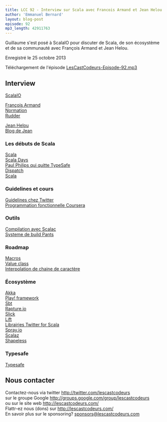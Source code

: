 ```yaml
---
title: LCC 92 - Interview sur Scala avec Francois Armand et Jean Helou
author: 'Emmanuel Bernard'
layout: blog-post
episode: 92
mp3_length: 42911763
---
```

Guillaume s'est posé à ScalaIO pour discuter de Scala, de son écosystème et de sa communauté avec François Armand et Jean Helou.

Enregistré le 25 octobre 2013

Téléchargement de l'épisode [LesCastCodeurs-Episode-92.mp3](http://traffic.libsyn.com/lescastcodeurs/LesCastCodeurs-Episode-92.mp3)

## Interview

[ScalaIO](http://www.scala.io)  

[François Armand](https://twitter.com/fanf42)  
[Normation](http://www.normation.com)  
[Rudder](http://www.rudder-project.org)

[Jean Helou](https://twitter.com/jeanhelou)  
[Blog de Jean](http://blog.byjean.eu)

### Les débuts de Scala

[Scala](http://scala-lang.org)  
[Scala Days](http://scaladays.org)  
[Paul Philips qui quitte TypeSafe](http://en.reddit.com/r/scala/comments/1ovh3w/paul_phillips_explains_why_he_lost_faith_in_scala/)  
[Dispatch](http://dispatch.databinder.net/Dispatch.html)  
[Scala](https://github.com/scalaz/scalaz)  

### Guidelines et cours

[Guidelines chez Twitter](http://twitter.github.io/effectivescala/)  
[Programmation fonctionnelle Coursera](https://www.coursera.org/course/progfun)  

### Outils

[Compilation avec Scalac](http://xkcd.com/303/)  
[Systeme de build Pants](https://github.com/twitter/commons)  

### Roadmap

[Macros](http://docs.scala-lang.org/overviews/macros/overview.html)  
[Value class](http://docs.scala-lang.org/overviews/core/value-classes.html)  
[Interpolation de chaine de caractère](http://docs.scala-lang.org/overviews/core/string-interpolation.html)  

### Écosystème

[Akka](http://akka.io)  
[Play! framework](http://www.playframework.com)  
[Sbt](http://www.scala-sbt.org)  
[Rapture.io](http://rapture.io)  
[Slick](http://slick.typesafe.com)  
[Lift](http://liftweb.net)  
[Librairies Twitter for Scala](https://dev.twitter.com/docs/twitter-libraries)  
[Spray.io](http://spray.io)  
[Scalaz](http://typelevel.org/projects/scalaz/)  
[Shapeless](http://typelevel.org/projects/shapeless/)  

### Typesafe

[Typesafe](http://typesafe.com)  


## Nous contacter

Contactez-nous via twitter <http://twitter.com/lescastcodeurs>  
sur le groupe Google <http://groups.google.com/group/lescastcodeurs>  
ou sur le site web <http://lescastcodeurs.com/>  
Flattr-ez nous (dons) sur <http://lescastcodeurs.com/>  
En savoir plus sur le sponsoring? sponsors@lescastcodeurs.com
